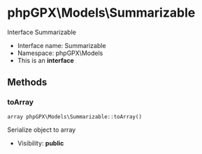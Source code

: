 phpGPX\Models\Summarizable
===============

Interface Summarizable




* Interface name: Summarizable
* Namespace: phpGPX\Models
* This is an **interface**






Methods
-------


### toArray

    array phpGPX\Models\Summarizable::toArray()

Serialize object to array



* Visibility: **public**



